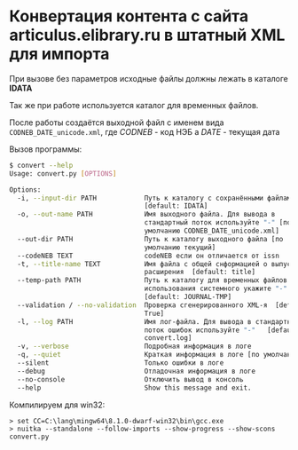 # Конвертация контента с сайта articulus.elibrary.ru в штатный XML для импорта
При вызове без параметров исходные файлы должны лежать в каталоге **IDATA**

Так же при работе используется каталог для временных файлов.

После работы создаётся выходной файл с именем вида `CODNEB_DATE_unicode.xml`,
где *CODNEB* - код НЭБ а *DATE* - текущая дата

Вызов программы:
```bash
$ convert --help
Usage: convert.py [OPTIONS]

Options:
  -i, --input-dir PATH            Путь к каталогу с сохранёнными файлами
                                  [default: IDATA]
  -o, --out-name PATH             Имя выходного файла. Для вывода в
                                  стандартный поток используйте "-" [по
                                  умолчанию CODNEB_DATE_unicode.xml]
  --out-dir PATH                  Путь к каталогу выходного файла [по
                                  умолчанию текущий]
  --codeNEB TEXT                  codeNEB если он отличается от issn
  -t, --title-name TEXT           Имя файла с общей снформацией о выпуске без
                                  расширения  [default: title]
  --temp-path PATH                Путь к каталогу для временных файлов. Для
                                  использования системного укажите "-"
                                  [default: JOURNAL-TMP]
  --validation / --no-validation  Проверка сгенерированного XML-я  [default:
                                  True]
  -l, --log PATH                  Имя лог-файла. Для вывода в стандартный
                                  поток ошибок используйте "-"   [default:
                                  convert.log]
  -v, --verbose                   Подробная информация в логе
  -q, --quiet                     Краткая информация в логе [по умолчанию]
  --silent                        Только ошибки в логе
  --debug                         Отладочная информация в логе
  --no-console                    Отключить вывод в консоль
  --help                          Show this message and exit.
```

Компилируем для win32:
```
> set CC=C:\lang\mingw64\8.1.0-dwarf-win32\bin\gcc.exe
> nuitka --standalone --follow-imports --show-progress --show-scons convert.py
```
